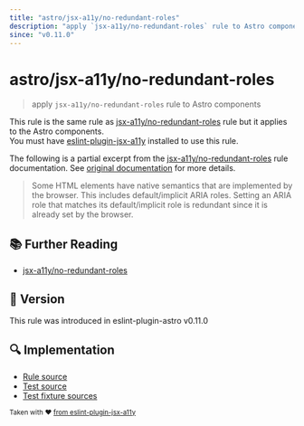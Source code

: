 ```yaml
---
title: "astro/jsx-a11y/no-redundant-roles"
description: "apply `jsx-a11y/no-redundant-roles` rule to Astro components"
since: "v0.11.0"
---
```


# astro/jsx-a11y/no-redundant-roles

> apply `jsx-a11y/no-redundant-roles` rule to Astro components

This rule is the same rule as [jsx-a11y/no-redundant-roles] rule but it applies to the Astro components.  
You must have [eslint-plugin-jsx-a11y] installed to use this rule.

[eslint-plugin-jsx-a11y]: https://github.com/jsx-eslint/eslint-plugin-jsx-a11y
[jsx-a11y/no-redundant-roles]: https://github.com/jsx-eslint/eslint-plugin-jsx-a11y/tree/HEAD/docs/rules/no-redundant-roles.md

The following is a partial excerpt from the [jsx-a11y/no-redundant-roles] rule documentation. See [original documentation][jsx-a11y/no-redundant-roles] for more details.

> Some HTML elements have native semantics that are implemented by the browser. This includes default/implicit ARIA roles. Setting an ARIA role that matches its default/implicit role is redundant since it is already set by the browser.

## :books: Further Reading

- [jsx-a11y/no-redundant-roles]

## :rocket: Version

This rule was introduced in eslint-plugin-astro v0.11.0

## :mag: Implementation

- [Rule source](https://github.com/ota-meshi/eslint-plugin-astro/blob/main/src/rules/jsx-a11y/no-redundant-roles.ts)
- [Test source](https://github.com/ota-meshi/eslint-plugin-astro/blob/main/tests/src/rules/jsx-a11y/no-redundant-roles.ts)
- [Test fixture sources](https://github.com/ota-meshi/eslint-plugin-astro/tree/main/tests/fixtures/rules/jsx-a11y/no-redundant-roles)

<sup>Taken with ❤️ [from eslint-plugin-jsx-a11y](https://github.com/jsx-eslint/eslint-plugin-jsx-a11y/tree/HEAD/docs/rules/no-redundant-roles.md)</sup>
